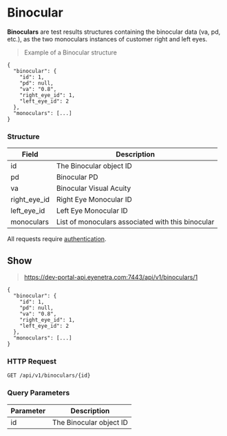 # Binocular

**Binoculars** are test results structures containing the binocular data (va, pd, etc.), as the two monoculars instances of customer right and left eyes.

> Example of a Binocular structure

````
{
  "binocular": {
    "id": 1,
    "pd": null,
    "va": "0.8",
    "right_eye_id": 1,
    "left_eye_id": 2
  },
  "monoculars": [...]
}
````

### Structure

Field           | Description
--------------- | -------------------------------------------------------------------------------
id              | The Binocular object ID
pd              | Binocular PD
va              | Binocular Visual Acuity
right_eye_id    | Right Eye Monocular ID
left_eye_id     | Left Eye Monocular ID
monoculars      | List of monoculars associated with this binocular

<aside class="warn">
All requests require <a href="#basic-authentication">authentication</a>.
</aside>

## Show

> https://dev-portal-api.eyenetra.com:7443/api/v1/binoculars/1

````
{
  "binocular": {
    "id": 1,
    "pd": null,
    "va": "0.8",
    "right_eye_id": 1,
    "left_eye_id": 2
  },
  "monoculars": [...]
}
````

### HTTP Request

`GET /api/v1/binoculars/{id}`

### Query Parameters

Parameter       | Description
--------------- | -------------------------------------------------------------------------------
id              | The Binocular object ID
